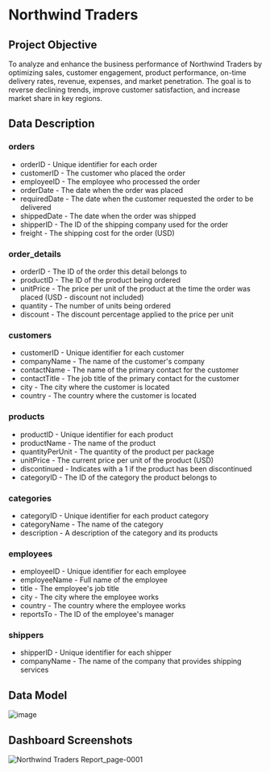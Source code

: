 # Northwind Traders

## Project Objective

To analyze and enhance the business performance of Northwind Traders by optimizing sales, customer engagement, product performance, on-time delivery rates, revenue, expenses, and market penetration. The goal is to reverse declining trends, improve customer satisfaction, and increase market share in key regions.

## Data Description

### orders

- orderID	- Unique identifier for each order
- customerID - The customer who placed the order
- employeeID -	The employee who processed the order
- orderDate -	The date when the order was placed
- requiredDate -	The date when the customer requested the order to be delivered
- shippedDate -	The date when the order was shipped
- shipperID -	The ID of the shipping company used for the order
- freight -	The shipping cost for the order (USD)

### order_details

- orderID -	The ID of the order this detail belongs to
- productID -	The ID of the product being ordered
- unitPrice -	The price per unit of the product at the time the order was placed (USD - discount not included)
- quantity -	The number of units being ordered
- discount - The discount percentage applied to the price per unit

### customers

- customerID -	Unique identifier for each customer
- companyName -	The name of the customer's company
- contactName	- The name of the primary contact for the customer
- contactTitle - The job title of the primary contact for the customer
- city	- The city where the customer is located
- country	- The country where the customer is located

### products

- productID -	Unique identifier for each product
- productName -	The name of the product
- quantityPerUnit -	The quantity of the product per package
- unitPrice	- The current price per unit of the product (USD)
- discontinued	- Indicates with a 1 if the product has been discontinued
- categoryID	- The ID of the category the product belongs to

### categories

- categoryID	- Unique identifier for each product category
- categoryName	- The name of the category
- description	- A description of the category and its products

### employees

- employeeID	- Unique identifier for each employee
- employeeName	- Full name of the employee
- title	- The employee's job title
- city	- The city where the employee works
- country	- The country where the employee works
- reportsTo	- The ID of the employee's manager

### shippers

- shipperID	- Unique identifier for each shipper
- companyName	- The name of the company that provides shipping services

## Data Model

![image](https://github.com/iamgakash/Projects/assets/159927555/b62aa251-9299-4bfc-bb59-e20f1d7ede58)

## Dashboard Screenshots

![Northwind Traders Report_page-0001](https://github.com/iamgakash/Projects/assets/159927555/7e681cae-717b-4027-b70c-9ce46f567fc2)

















